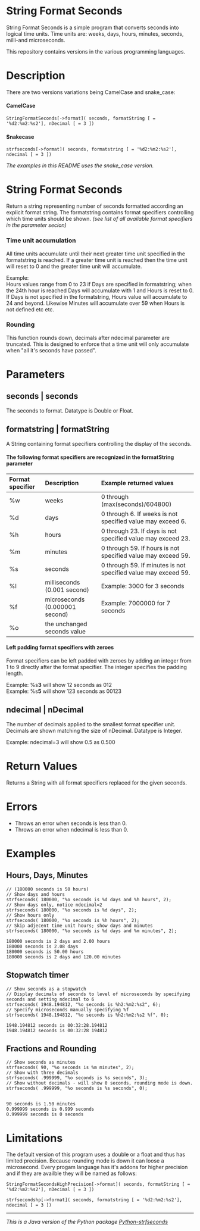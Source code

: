 # String Format Seconds

String Format Seconds is a simple program that converts seconds into 
logical time units. Time units are: weeks, days, hours, minutes, 
seconds, milli-and microseconds. 

This repository contains versions in the various programming 
languages. 

# Description

There are two versions variations being CamelCase and snake_case:

#### CamelCase 
```
StringFormatSeconds[->format]( seconds, formatString [ = '%d2:%m2:%s2'], nDecimal [ = 3 ]) 
```

#### Snakecase 
```
strfseconds[->format]( seconds, formatstring [ = '%d2:%m2:%s2'], ndecimal [ = 3 ])
```
*The examples in this README uses the snake_case version.*

# String Format Seconds

Return a string representing number of seconds formatted according an
explicit format string. The formatstring contains format specifiers 
controlling which time units should be shown. *(see list of all available 
format specifiers in the parameter secion)*  
  
### Time unit accumulation
All time units accumulate until their next greater time unit specified 
in the formatstring is reached. If a greater time unit is reached then 
the time unit will reset to 0 and the greater time unit will accumulate.

Example:  
Hours values range from 0 to 23 if Days are specified in formatstring; 
when the 24th hour is reached Days will accumulate with 1 and Hours is 
reset to 0.  
If Days is not specified in the formatstring, Hours value will 
accumulate to 24 and beyond.
Likewise Minutes will accumulate over 59 when Hours is not defined etc 
etc.

### Rounding
This function rounds down, decimals after ndecimal parameter are 
truncated. This is designed to enforce that a time unit will only 
accumulate when "all it's seconds have passed". 


# Parameters

## seconds | seconds
The seconds to format. Datatype is Double or Float.

## formatstring | formatString
A String containing format specifiers controlling the display of the 
seconds.

#### The following format specifiers are recognized in the formatString parameter

Format specifier | Description                          | Example returned values
:--              | :--                                  | :--
%w               | weeks                                | 0 through (max(seconds)/604800)
%d               | days                                 | 0 through 6. If weeks is not specified value may exceed 6.
%h               | hours                                | 0 through 23. If days is not specified value may exceed 23.
%m               | minutes                              | 0 through 59. If hours is not specified value may exceed 59.
%s               | seconds                              | 0 through 59. If minutes is not specified value may exceed 59.
%l               | milliseconds (0.001 second)          | Example: 3000 for 3 seconds
%f               | microseconds (0.000001 second)       | Example: 7000000 for 7 seconds
%o               | the unchanged seconds value
  

#### Left padding format specifiers with zeroes
Format specifiers can be left padded with zeroes by adding an
integer from 1 to 9 directly after the format specifier. The 
integer specifies the padding length. 

Example: %s**3** will show 12 seconds as 012  
Example: %s**5** will show 123 seconds as 00123
  
  
## ndecimal | nDecimal 
The number of decimals applied to the smallest format specifier unit. 
Decimals are shown matching the size of nDecimal. Datatype is Integer.

Example: ndecimal=3 will show 0.5 as 0.500


# Return Values
Returns a String with all format specifiers replaced for the given 
seconds. 


# Errors
- Throws an error when seconds is less than 0.  
- Throws an error when ndecimal is less than 0.


# Examples

## Hours, Days, Minutes
```
// (180000 seconds is 50 hours)
// Show days and hours
strfseconds( 180000, "%o seconds is %d days and %h hours", 2);
// Show days only, notice ndecimal=2
strfseconds( 180000, "%o seconds is %d days", 2);
// Show hours only
strfseconds( 180000, "%o seconds is %h hours", 2);
// Skip adjecent time unit hours; show days and minutes
strfseconds( 180000, "%o seconds is %d days and %m minutes", 2);

```
```
180000 seconds is 2 days and 2.00 hours
180000 seconds is 2.08 days
180000 seconds is 50.00 hours
180000 seconds is 2 days and 120.00 minutes
```

## Stopwatch timer 
```
// Show seconds as a stopwatch
// Display decimals of seconds to level of microseconds by specifying seconds and setting ndecimal to 6
strfseconds( 1948.194812, "%o seconds is %h2:%m2:%s2", 6);
// Specify microseconds manually specifying %f 
strfseconds( 1948.194812, "%o seconds is %h2:%m2:%s2 %f", 0);
```

```
1948.194812 seconds is 00:32:28.194812
1948.194812 seconds is 00:32:28 194812
```

##  Fractions and Rounding
```
// Show seconds as minutes 
strfseconds( 90, "%o seconds is %m minutes", 2);
// Show with three decimals
strfseconds( .999999, "%o seconds is %s seconds", 3);
// Show without decimals - will show 0 seconds, rounding mode is down.
strfseconds( .999999, "%o seconds is %s seconds", 0);
        
```

```
90 seconds is 1.50 minutes
0.999999 seconds is 0.999 seconds
0.999999 seconds is 0 seconds
```

# Limitations
The default version of this program uses a double or a float and thus 
has limited precision. Because rounding mode is down it can loose a 
microsecond. Every progam language has it's addons for higher precision 
and if they are availble they will be named as follows:

```
StringFormatSecondsHighPrecision[->format]( seconds, formatString [ = '%d2:%m2:%s2'], nDecimal [ = 3 ]) 
```
```
strfsecondshp[->format]( seconds, formatstring [ = '%d2:%m2:%s2'], ndecimal [ = 3 ])
```

---

*This is a Java version of the Python package
[Python-strfseconds](https://github.com/remivisser/Python-strfseconds)*
